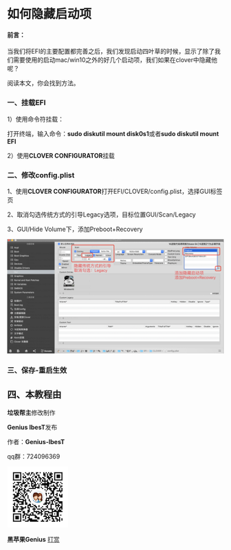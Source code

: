 # 如何隐藏启动项

#### 前言：

当我们将EFI的主要配置都完善之后，我们发现启动四叶草的时候，显示了除了我们需要使用的启动mac/win10之外的好几个启动项，我们如果在clover中隐藏他呢？

阅读本文，你会找到方法。

### 一、挂载EFI

1）使用命令符挂载：

打开终端，输入命令：**sudo diskutil mount disk0s1**或者**sudo diskutil mount EFI**

2）使用**CLOVER CONFIGURATOR**挂载

### 二、修改config.plist

1、使用**CLOVER CONFIGURATOR**打开EFI/CLOVER/config.plist，选择GUI标签页

2、取消勾选传统方式的引导Legacy选项，目标位置GUI/Scan/Legacy

3、GUI/Hide Volume下，添加Preboot+Recovery

![](https://github.com/Lubibest/How-to-install-a-Hackintosh/blob/master/How%20to%20hide%20volume/hide%20volime.png)

### 三、保存-重启生效



## 四、本教程由

**垃圾帮主**修改制作

**Genius lbesT**发布

作者：**Genius-lbesT**

qq群：724096369

![](https://github.com/Lubibest/Hackintosh/blob/master/JPG/QQ.png)

 **黑苹果Genius**   [打赏](https://github.com/Lubibest/About-Genius-lbesT)
